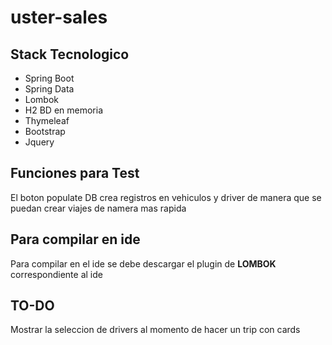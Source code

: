 # uster-sales

## Stack Tecnologico

* Spring Boot
* Spring Data
* Lombok
* H2 BD en memoria
* Thymeleaf
* Bootstrap
* Jquery


## Funciones para Test

El boton populate DB crea registros en vehiculos y driver de manera que se puedan crear viajes de namera mas rapida

## Para compilar en ide

Para compilar en el ide se debe descargar el plugin de **LOMBOK** correspondiente al ide

## TO-DO

Mostrar la seleccion de drivers al momento de hacer un trip con cards


